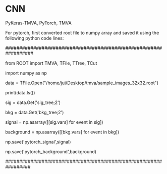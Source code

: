 # CNN
PyKeras-TMVA, PyTorch, TMVA

For pytorch, first converted root file to numpy array and saved it using the following python code lines:

##################################################################


from ROOT import TMVA, TFile, TTree, TCut

import numpy as np


data = TFile.Open("/home/jui/Desktop/tmva/sample_images_32x32.root")

print(data.ls())


sig = data.Get('sig_tree;2')

bkg = data.Get('bkg_tree;2')


signal = np.asarray([[sig.vars] for event in sig])

background = np.asarray([[bkg.vars] for event in bkg])


np.save('pytorch_signal',signal)

np.save('pytorch_background',background)

#################################################################


